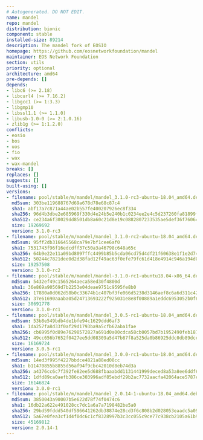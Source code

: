 ```yaml
---
# Autogenerated. DO NOT EDIT.
name: mandel
repo: mandel
distribution: bionic
component: stable
installed-size: 89214
description: The mandel fork of EOSIO
homepage: https://github.com/eosnetworkfoundation/mandel
maintainer: EOS Network Foundation
section: utils
priority: optional
architecture: amd64
pre-depends: []
depends:
- libc6 (>= 2.18)
- libcurl4 (>= 7.16.2)
- libgcc1 (>= 1:3.3)
- libgmp10
- libssl1.1 (>= 1.1.0)
- libusb-1.0-0 (>= 2:1.0.16)
- zlib1g (>= 1:1.2.0)
conflicts:
- eosio
- bos
- uos
- fio
- wax
- wax-mandel
breaks: []
replaces: []
suggests: []
built-using: []
versions:
- filename: pool/stable/m/mandel/mandel_3.1.0-rc3-ubuntu-18.04_amd64.deb
  md5sum: 303be119688767d69a678d78e68c87c4
  sha1: abf17a7c871a44ae02b557fe400207926ec8f334
  sha256: 96d4b3dbe2e685969f330d4e24b5e240b1c0234ee2e4c5d237260fa81899fd06
  sha512: ce234a6f30029dd8501db8a60c21d8e19c0882807233535ae5def36f76064bea72a8ace0857a30e28f10f7c9b7a13bc3b66f93dd935d10605a6a71dbc2a20eaa
  size: 19269692
  version: 3.1.0-rc3
- filename: pool/stable/m/mandel/mandel_3.1.0-rc2-ubuntu-18.04_amd64.deb
  md5sum: 95ff2db316645568ca79e7bf1cee6af0
  sha1: 7531743f96f16edcdff37c50a3a46798c648a65c
  sha256: 64b9e22e11a09bd8097ffc4499b85b5cda06cd75d4df21f60638e1f1e2d74a51
  sha512: 50244c7821dee0d2d38fad12f49ac63f0efe79fc61d418e4914c946a194d0e2c86c668a894a71b7e3613cf3d3baa68c33c310dbcaf48fa4d469df1f1da68c27d
  size: 19257508
  version: 3.1.0-rc2
- filename: pool/stable/m/mandel/mandel-3.1.0-rc1-ubuntu18.04-x86_64.deb
  md5sum: 5432ef49c1565264aeca58ed30f4800d
  sha1: 36e869a90569d7b2253e04deae9751c9595fe8b0
  sha256: 17880a0d062d58b0c33674b1c407bf3fe066d5238d3146aef8c6a6d311c424af
  sha512: 37e61690aaaba05d24713693222f925031e8e8f00889a1eddc6953052b0f64e75f8e6f91c6d5ccc7a0718b66360de2c67c3e318efe726ca6bcebf398c50298df
  size: 30691778
  version: 3.1.0-rc1
- filename: pool/stable/m/mandel/mandel_3.0.5-rc1-ubuntu-18.04_amd64.deb
  md5sum: 53b8e549bdb4de1bfe94c1629ddd6af3
  sha1: 1da257fa8d33f0af29d1793ba9a5cfb62aba1fae
  sha256: cb6995f0d89e76298572827a691d0a00cdca58cb0057bd7b1952490feb187bc9
  sha512: 49cc656b7652f0427ee5dd08309a5d47b87f8a525da0b86925ddc0db89dce73f23a2a5be5e9256b188d53686682ec0f662a05f0eee815b648b64e9757badfb69
  size: 16169724
  version: 3.0.5-rc1
- filename: pool/stable/m/mandel/mandel_3.0.0-rc1-ubuntu-18.04_amd64.deb
  md5sum: 14ed3f995f4227bbdce4821a88ed08cc
  sha1: b11470855b8855d56af94f9cbc42010d8eb74d3a
  sha256: a4376cc6c7f392fe82ee5d688fbaaabdd1131441999deced8a53a8ee6ddf64d8
  sha512: 1dfd89ca0aefb386ce303996adf85ebdf29b2ac7732aacfa42064ace5787e6e1d3d631a4f0d2ef11f15ae15748ad36fdbf087d78b4b504fb8b8859c995ac55bd
  size: 16146824
  version: 3.0.0-rc1
- filename: pool/stable/m/mandel/mandel_2.0.14-1-ubuntu-18.04_amd64.deb
  md5sum: 3850043a90007b5e622d78f74f0474c6
  sha1: 16db22a622e491028cc7dc1a6a7a7198482be5a0
  sha256: 29bd59fddd540df596641262db38874e28cd3f6c808b2d028053eaadc5a09ae5
  sha512: 5a67e0fea3cf1d4f0dc6c1cf8328997b3c3cc055c9ce77c938cb2105a61b9eb529733cd86e620007e277ceec30ea2a026fe9e35193c0f4e778db316f7dec87fb
  size: 45169812
  version: 2.0.14-1
---
```

